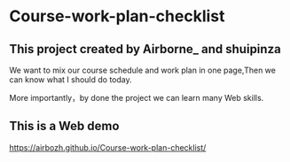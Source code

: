 
# Course-work-plan-checklist

## This project created by Airborne_ and shuipinza 

We want to mix our course schedule and work plan in one page,Then we can know what I should do today. 

More importantly，by done the project we can learn many Web skills.

## This is a Web demo
https://airbozh.github.io/Course-work-plan-checklist/

